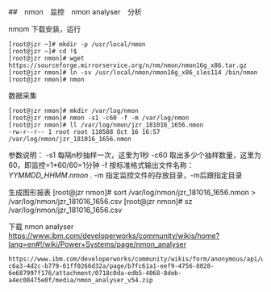 ##　nmon　监控　nmon analyser　分析

nmom 下载安装，运行

    [root@jzr ~]# mkdir -p /usr/local/nmon
    [root@jzr ~]# cd !$
    [root@jzr nmon]# wget https://sourceforge.mirrorservice.org/n/nm/nmon/nmon16g_x86.tar.gz
    [root@jzr nmon]# ln -sv /usr/local/nmon/nmon16g_x86_sles114 /bin/nmon
    [root@jzr nmon]# nmon

数据采集

    [root@jzr nmon]# mkdir /var/log/nmon
    [root@jzr nmon]# nmon -s1 -c60 -f -m /var/log/nmon
    [root@jzr nmon]# ll /var/log/nmon/jzr_181016_1656.nmon
    -rw-r--r-- 1 root root 110588 Oct 16 16:57 /var/log/nmon/jzr_181016_1656.nmon

参数说明：
    -s1    每隔n秒抽样一次，这里为1秒
    -c60   取出多少个抽样数量，这里为60，即监控=1*60/60=1分钟
    -f     按标准格式输出文件名称：<hostname>_YYMMDD_HHMM.nmon     ._
    -m     指定监控文件的存放目录，-m后跟指定目录

生成图形报表
    [root@jzr nmon]# sort /var/log/nmon/jzr_181016_1656.nmon > /var/log/nmon/jzr_181016_1656.csv
    [root@jzr nmon]# sz /var/log/nmon/jzr_181016_1656.csv

下载 nmon analyser
    https://www.ibm.com/developerworks/community/wikis/home?lang=en#!/wiki/Power+Systems/page/nmon_analyser

    https://www.ibm.com/developerworks/community/wikis/form/anonymous/api/wiki/61ad9cf2-c6a3-4d2c-b779-61ff0266d32a/page/b7fc61a1-eef9-4756-8028-6e687997f176/attachment/0718c0da-edb5-4068-8deb-a4ec08475e0f/media/nmon_analyser_v54.zip
